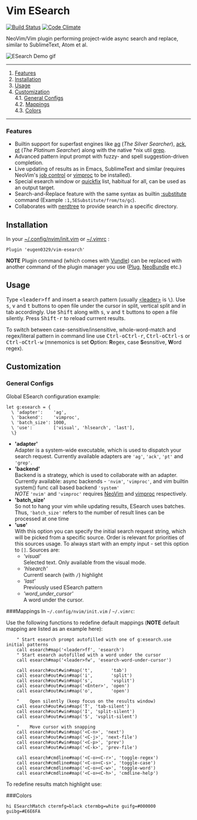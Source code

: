 # Vim ESearch

[![Build Status](https://travis-ci.org/eugen0329/vim-esearch.svg?branch=master)](https://travis-ci.org/eugen0329/vim-esearch)
[![Code Climate](https://codeclimate.com/github/eugen0329/vim-esearch/badges/gpa.svg)](https://codeclimate.com/github/eugen0329/vim-esearch)

NeoVim/Vim plugin performing project-wide async search and replace, similar to
SublimeText, Atom et al.

![ESearch Demo gif](https://github.com/eugen0329/vim-esearch/blob/master/.github/demo.gif)

---
1. [Features](#features)
2. [Installation](#installation)
3. [Usage](#usage)
4. [Customization](#customization)  
4.1. [General Configs](#general-configs)  
4.2. [Mappings](#mappings)  
4.3. [Colors](#colors)  

---

### Features
* Builtin support for superfast engines like
[ag](https://github.com/ggreer/the_silver_searcher#installing) (_The Silver Searcher_),
[ack](http://beyondgrep.com/install/),
[pt](https://github.com/monochromegane/the_platinum_searcher#installation) (_The Platinum Searcher_) along with the
native \*nix util [grep](http://linux.die.net/man/1/grep).
* Advanced pattern input prompt with fuzzy- and spell suggestion-driven completion.
* Live updating of results as in Emacs, SublimeText and similar (requires NeoVim's [job control](https://neovim.io/doc/user/job_control.html) or [vimproc](https://github.com/Shougo/vimproc.vim#install) to be installed).
* Special esearch window or [quickfix](https://neovim.io/doc/user/quickfix.html#quickfix) list, habitual for all, can be used as an output target.
* Search-and-Replace feature with the same syntax as builtin [:substitute](https://neovim.io/doc/user/change.html#:substitute) command (Example `:1,5ESubstitute/from/to/gc`).
* Collaborates with [nerdtree](https://github.com/scrooloose/nerdtree#intro) to provide search in a specific directory.

## Installation

In your [~/.config/nvim/init.vim](https://neovim.io/doc/user/starting.html#vimrc) or  [~/.vimrc](http://vimdoc.sourceforge.net/htmldoc/starting.html#.vimrc) :
```vim
Plugin 'eugen0329/vim-esearch'
```

**NOTE**
Plugin command (which comes with [Vundle](https://github.com/VundleVim/Vundle.vim)) can be replaced with 
another command of the plugin manager you use ([Plug](https://github.com/junegunn/vim-plug#installation),
[NeoBundle](https://github.com/Shougo/neobundle.vim#1-install-neobundle) etc.)

## Usage

Type <kbd>\<leader></kbd><kbd>f</kbd><kbd>f</kbd> and insert a search pattern (usually [\<leader>](https://neovim.io/doc/user/map.html#mapleader) is <kbd>\\</kbd>).
Use <kbd>s</kbd>, <kbd>v</kbd> and <kbd>t</kbd> buttons to open file under the
cursor in split, vertical split and in tab accordingly. Use <kbd>Shift</kbd>
along with <kbd>s</kbd>, <kbd>v</kbd> and <kbd>t</kbd> buttons to open a file silently. Press <kbd>Shift-r</kbd> to reload
currrent results.

To switch between case-sensitive/insensitive, whole-word-match and regex/literal pattern in command
line use <kbd>Ctrl-o</kbd><kbd>Ctrl-r</kbd>, <kbd>Ctrl-o</kbd><kbd>Ctrl-s</kbd> or <kbd>Ctrl-o</kbd><kbd>Ctrl-w</kbd> (mnemonics is set **O**ption: **R**egex,
case **S**esnsitive, **W**ord regex).

## Customization

### General Configs

Global ESearch configuration example:

```vim
let g:esearch = {
  \ 'adapter':    'ag',
  \ 'backend':    'vimproc',
  \ 'batch_size': 1000,
  \ 'use':        ['visual', 'hlsearch', 'last'],
  \}
```

* __'adapter'__<br>
  Adapter is a system-wide executable, which is used to dispatch your search
  request. Currently available adapters are `'ag'`, `'ack'`, `'pt'` and `'grep'`.
* __'backend'__<br>
  Backend is a strategy, which is used to collaborate with an adapter. Currently available:
  async backends - `'nvim'`, `'vimproc'`, and vim builtin system() func call based backend
  `'system'`<br>
  _NOTE_ `'nvim'` and `'vimproc'` requires [NeoVim](https://github.com/neovim/neovim#readme) and  [vimproc](https://github.com/Shougo/vimproc.vim#install) respectively.
* __'batch_size'__<br>
  So not to hang your vim while updating results, ESearch uses batches. Thus,
  `'batch_size'` refers to the number of result lines can be processed at one time
* __'use'__<br>
  With this option you can specify the initial search request string, which will be
  picked from a specific source. Order is relevant for priorities of this sources usage. To always start with an empty input - set this option to `[]`. Sources are:
    * _'visual'_<br>
      Selected text. Only available from the visual mode.
    * _'hlsearch'_<br>
      Currentl search (with `/`) highlight
    * _'last'_<br>
      Previously used ESearch pattern
    * _'word_under_cursor'_<br>
      A word under the cursor.<br>

###Mappings
In `~/.config/nvim/init.vim` / `~/.vimrc`:

Use the following functions to redefine default mappings (**NOTE** default
mapping are listed as an example here):

```vim
    " Start esearch prompt autofilled with one of g:esearch.use initial patterns
    call esearch#map('<leader>ff', 'esearch')
    " Start esearch autofilled with a word under the cursor
    call esearch#map('<leader>fw', 'esearch-word-under-cursor')

    call esearch#out#win#map('t',       'tab')
    call esearch#out#win#map('i',       'split')
    call esearch#out#win#map('s',       'vsplit')
    call esearch#out#win#map('<Enter>', 'open')
    call esearch#out#win#map('o',       'open')

    "    Open silently (keep focus on the results window)
    call esearch#out#win#map('T', 'tab-silent')
    call esearch#out#win#map('I', 'split-silent')
    call esearch#out#win#map('S', 'vsplit-silent')

    "    Move cursor with snapping
    call esearch#out#win#map('<C-n>', 'next')
    call esearch#out#win#map('<C-j>', 'next-file')
    call esearch#out#win#map('<C-p>', 'prev')
    call esearch#out#win#map('<C-k>', 'prev-file')

    call esearch#cmdline#map('<C-o><C-r>', 'toggle-regex')
    call esearch#cmdline#map('<C-o><C-s>', 'toggle-case')
    call esearch#cmdline#map('<C-o><C-w>', 'toggle-word')
    call esearch#cmdline#map('<C-o><C-h>', 'cmdline-help')
```

To redefine results match highlight use:

###Colors

```vim
hi ESearchMatch ctermfg=black ctermbg=white guifg=#000000 guibg=#E6E6FA
```
